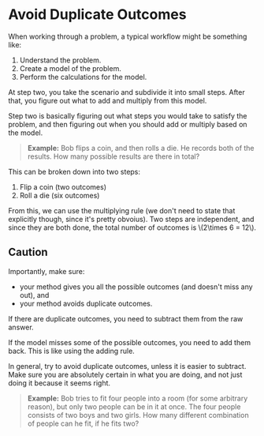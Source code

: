 # Avoid Duplicate Outcomes

When working through a problem, a typical workflow might be something like:

1. Understand the problem.
2. Create a model of the problem.
3. Perform the calculations for the model.

At step two, you take the scenario and subdivide it into small steps. After that, you figure out what to add and multiply from this model.

Step two is basically figuring out what steps you would take to satisfy the problem, and then figuring out when you should add or multiply based on the model.

> **Example:** Bob flips a coin, and then rolls a die. He records both of the results. How many possible results are there in total?

This can be broken down into two steps:
 1. Flip a coin (two outcomes)
 2. Roll a die (six outcomes)

From this, we can use the multiplying rule (we don't need to state that explicitly though, since it's pretty obvoius). Two steps are independent, and since they are both done, the total number of outcomes is \\(2\\times 6 = 12\\).

## Caution

Importantly, make sure:
 * your method gives you all the possible outcomes (and doesn't miss any out), and
 * your method avoids duplicate outcomes.

If there are duplicate outcomes, you need to subtract them from the raw answer.

If the model misses some of the possible outcomes, you need to add them back. This is like using the adding rule.

In general, try to avoid duplicate outcomes, unless it is easier to subtract. Make sure you are absolutely certain in what you are doing, and not just doing it because it seems right.

> **Example:** Bob tries to fit four people into a room (for some arbitrary reason), but only two people can be in it at once. The four people consists of two boys and two girls. How many different combination of people can he fit, if he fits two?
